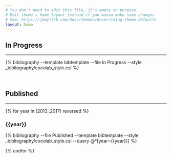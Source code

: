 ```yaml
---
# You don't need to edit this file, it's empty on purpose.
# Edit theme's home layout instead if you wanna make some changes
# See: https://jekyllrb.com/docs/themes/#overriding-theme-defaults
layout: home
---
```


## In Progress
---
{% bibliography --template bibtemplate --file In Progress --style _bibliography/cocolab_style.csl %}


<br />

## Published
---
{% for year in (2013..2017) reversed %}
### {{year}}

{% bibliography --file Published --template bibtemplate --style _bibliography/cocolab_style.csl --query @*[year={{year}}] %}

{% endfor %}
